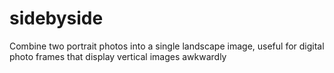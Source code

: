 # sidebyside
Combine two portrait photos into a single landscape image, useful for digital photo frames that display vertical images awkwardly
